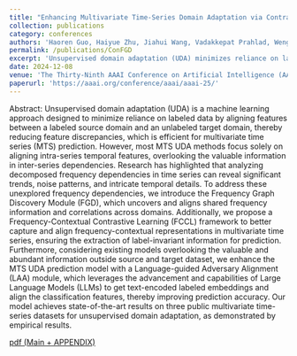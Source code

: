 ```yaml
---
title: "Enhancing Multivariate Time-Series Domain Adaptation via Contrastive Frequency Graph Discovery and Language-Guided Adversary Alignment"
collection: publications
category: conferences
authors: 'Haoren Guo, Haiyue Zhu, Jiahui Wang, Vadakkepat Prahlad, Weng Khuen Ho, Tong Heng Lee'
permalink: /publications/ConFGD
excerpt: 'Unsupervised domain adaptation (UDA) minimizes reliance on labeled data by aligning features between a labeled source domain and an unlabeled target domain, making it effective for multivariate time series (MTS) prediction. Existing MTS UDA methods often overlook inter-series dependencies and frequency-domain insights. To address this, the proposed Frequency Graph Discovery (FGD) module uncovers shared frequency information, while the Frequency-Contextual Contrastive Learning (FCCL) framework aligns frequency-contextual representations for label-invariant prediction. Additionally, the Language-guided Adversary Alignment (LAA) module leverages large language models (LLMs) to enhance alignment using text-encoded labeled embeddings. This approach achieves state-of-the-art results on public MTS datasets.'
date: 2024-12-08
venue: 'The Thirty-Ninth AAAI Conference on Artificial Intelligence (AAAI-25)'
paperurl: 'https://aaai.org/conference/aaai/aaai-25/'
---
```


Abstract:
Unsupervised domain adaptation (UDA) is a machine learning approach designed to minimize reliance on labeled data by aligning features between a labeled source domain and an unlabeled target domain, thereby reducing feature discrepancies, which is efficient for multivariate time series (MTS) prediction. However, most MTS UDA methods focus solely on aligning intra-series temporal features, overlooking the valuable information in inter-series dependencies. Research has highlighted that analyzing decomposed frequency dependencies in time series can reveal significant trends, noise patterns, and intricate temporal details.
To address these unexplored frequency dependencies, we introduce the Frequency Graph Discovery Module (FGD), which uncovers and aligns shared frequency information and correlations across domains. Additionally, we propose a Frequency-Contextual Contrastive Learning (FCCL) framework to better capture and align frequency-contextual representations in multivariate time series, ensuring the extraction of label-invariant information for prediction. Furthermore, considering existing models overlooking the valuable and abundant information outside source and target dataset, we enhance the MTS UDA prediction model with a Language-guided Adversary Alignment (LAA) module, which leverages the advancement and capabilities of Large Language Models (LLMs) to get text-encoded labeled embeddings and align the classification features, thereby improving prediction accuracy.
Our model achieves state-of-the-art results on three public multivariate time-series datasets for unsupervised domain adaptation, as demonstrated by empirical results.

[pdf (Main + APPENDIX)](../files/aaai_2025_ghr.pdf)

